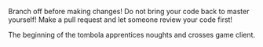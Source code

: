 Branch off before making changes!
Do not bring your code back to master yourself!
Make a pull request and let someone review your code first!

The beginning of the tombola apprentices noughts and crosses game client.